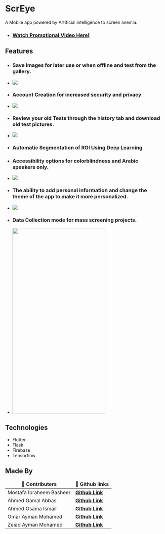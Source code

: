 # ScrEye

A Mobile app powered by Artificial intelligence to screen anemia.
- ### [Watch Promotional Video Here!](https://youtu.be/fMulzrbFoP8)


## Features

* ### Save images for later use or when offline and test from the gallery.
*  ![](https://i.imgur.com/xPbPSMK.gif)

* ### Account Creation for increased security and privacy
*  ![](https://i.imgur.com/w6VNxX7.gif)
  
* ### Review your old Tests through the history tab and download old test pictures.
* ![](https://i.imgur.com/TLMptjV.gif)

* ### Automatic Segmentation of ROI Using Deep Learning

* ### Accessibility options for colorblindness and Arabic speakers only.
*  ![](https://i.imgur.com/5O5Cu55.gif)
  
* ### The ability to add personal information and change the theme of the app to make it more personalized.
*  ![](https://i.imgur.com/qJjLViK.gif)
  
* ### Data Collection mode for mass screening projects.
* <img src="https://i.imgur.com/gO7qno7.png" width="300" height="600" />

## Technologies

* Flutter
* Flask
* Firebase
* Tensorflow

## Made By
<table>
  <thead align="center">
    <tr border: none;>
      <td><b>🧑 Contributers</b></td>
      <td><b>🔗 Github links</b></td>
    </tr>
  </thead>
  <tbody>
    <tr>
      <td>Mostafa Ibraheem Basheer</td>
      <td><a href="https://github.com/Mostafa-Ibraheem-basheer"><b>Github Link</b></a></td>
    </tr>
    <tr>
      <td>Ahmed Gamal Abbas</td>
      <td><a href="https://github.com/Ahmed-gamal-elmahdy"><b>Github Link</b></a></td>
    </tr>
    <tr>
      <td>Ahmed Osama Ismail</td>
      <td><a href="https://github.com/ahmedosamaismail"><b>Github Link</b></a></td>
    </tr>
    <tr>
      <td>Omar Ayman Mohamed</td>
      <td><a href="https://github.com/Omar-Ayman-Mohamed"><b>Github Link</b></a></td>
    </tr>
    <tr>
      <td>Zeiad Ayman Mohamed</td>
      <td><a href="https://github.com/Zeyad-Ayman-Mohamed"><b>Github Link</b></a></td>
    </tr>
    <tr>
  </tbody>
</table>
